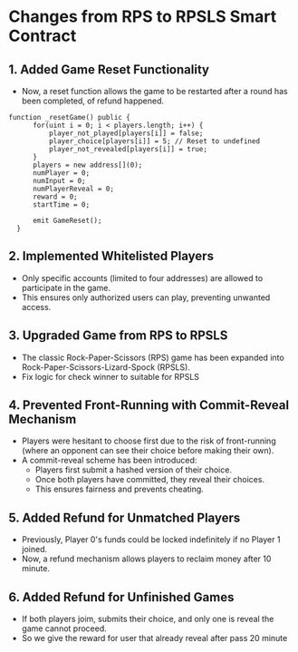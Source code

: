 # Changes from RPS to RPSLS Smart Contract

## 1. Added Game Reset Functionality
- Now, a reset function allows the game to be restarted after a round has been completed, of refund happened.

```solidity
function _resetGame() public {
      for(uint i = 0; i < players.length; i++) {
          player_not_played[players[i]] = false;
          player_choice[players[i]] = 5; // Reset to undefined
          player_not_revealed[players[i]] = true;
      }
      players = new address[](0);
      numPlayer = 0;
      numInput = 0;
      numPlayerReveal = 0;
      reward = 0;
      startTime = 0;
      
      emit GameReset();
  }
```

## 2. Implemented Whitelisted Players
- Only specific accounts (limited to four addresses) are allowed to participate in the game.
- This ensures only authorized users can play, preventing unwanted access.

## 3. Upgraded Game from RPS to RPSLS
- The classic Rock-Paper-Scissors (RPS) game has been expanded into Rock-Paper-Scissors-Lizard-Spock (RPSLS).
- Fix logic for check winner to suitable for RPSLS

## 4. Prevented Front-Running with Commit-Reveal Mechanism
- Players were hesitant to choose first due to the risk of front-running (where an opponent can see their choice before making their own).
- A commit-reveal scheme has been introduced:
  - Players first submit a hashed version of their choice.
  - Once both players have committed, they reveal their choices.
  - This ensures fairness and prevents cheating.

## 5. Added Refund for Unmatched Players
- Previously, Player 0's funds could be locked indefinitely if no Player 1 joined.
- Now, a refund mechanism allows players to reclaim money after 10 minute.

## 6. Added Refund for Unfinished Games
- If both players joim, submits their choice, and only one is reveal the game cannot proceed.
- So we give the reward for user that already reveal after pass 20 minute
